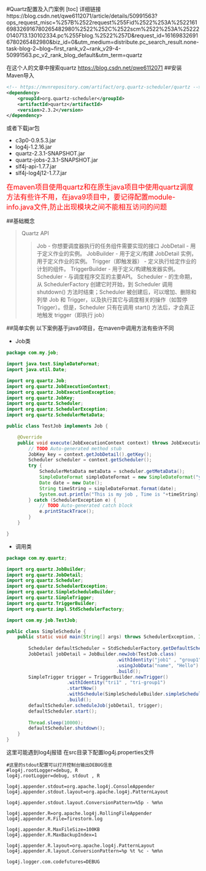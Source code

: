 #Quartz配置及入门案例
[toc]
详细链接https://blog.csdn.net/qwe6112071/article/details/50991563?ops_request_misc=%257B%2522request%255Fid%2522%253A%2522161698326916780265482980%2522%252C%2522scm%2522%253A%252220140713.130102334.pc%255Fblog.%2522%257D&request_id=161698326916780265482980&biz_id=0&utm_medium=distribute.pc_search_result.none-task-blog-2~blog~first_rank_v2~rank_v29-4-50991563.pc_v2_rank_blog_default&utm_term=quartz

在这个人的文章中搜索quartz
https://blog.csdn.net/qwe6112071
##安装
Maven导入
```xml
<!-- https://mvnrepository.com/artifact/org.quartz-scheduler/quartz -->
<dependency>
    <groupId>org.quartz-scheduler</groupId>
    <artifactId>quartz</artifactId>
    <version>2.3.2</version>
</dependency>

```
或者下载jar包
+ c3p0-0.9.5.3.jar
+ log4j-1.2.16.jar
+ quartz-2.3.1-SNAPSHOT.jar
+ quartz-jobs-2.3.1-SNAPSHOT.jar
+ slf4j-api-1.7.7.jar
+ slf4j-log4j12-1.7.7.jar

<font color="red" size=4>在maven项目使用quartz和在原生java项目中使用quartz调度方法有些许不用，在java9项目中，要记得配置module-info.java文件,防止出现模块之间不能相互访问的问题</font>

##基础概念
>Quartz API
>>Job - 你想要调度器执行的任务组件需要实现的接口
>>JobDetail - 用于定义作业的实例。
>>JobBuilder - 用于定义/构建 JobDetail 实例，用于定义作业的实例。
>>Trigger（即触发器） - 定义执行给定作业的计划的组件。
>>TriggerBuilder - 用于定义/构建触发器实例。
>>Scheduler - 与调度程序交互的主要API。
>>Scheduler - 的生命期，从 SchedulerFactory 创建它时开始，到 Scheduler 调用shutdown() 方法时结束；Scheduler 被创建后，可以增加、删除和列举 Job 和 Trigger，以及执行其它与调度相关的操作（如暂停 Trigger）。但是，Scheduler 只有在调用 start() 方法后，才会真正地触发 trigger（即执行 job）

##简单实例
以下案例基于java9项目，在maven中调用方法有些许不同
+ Job类

```java
package com.my.job;

import java.text.SimpleDateFormat;
import java.util.Date;

import org.quartz.Job;
import org.quartz.JobExecutionContext;
import org.quartz.JobExecutionException;
import org.quartz.JobKey;
import org.quartz.Scheduler;
import org.quartz.SchedulerException;
import org.quartz.SchedulerMetaData;

public class TestJob implements Job {

	@Override
	public void execute(JobExecutionContext context) throws JobExecutionException {
		// TODO Auto-generated method stub
		JobKey key = context.getJobDetail().getKey();
		Scheduler scheduler = context.getScheduler();
		try {
			SchedulerMetaData metaData = scheduler.getMetaData();
			SimpleDateFormat simpleDateFormat = new SimpleDateFormat("yyyy-mm-ss HH:mm:ss");
			Date date = new Date();
			String timeString = simpleDateFormat.format(date);
			System.out.println("This is my job , Time is "+timeString);
		} catch (SchedulerException e) {
			// TODO Auto-generated catch block
			e.printStackTrace();
		}
	}

}

```
+ 调用类

```java
package com.my.quartz;

import org.quartz.JobBuilder;
import org.quartz.JobDetail;
import org.quartz.Scheduler;
import org.quartz.SchedulerException;
import org.quartz.SimpleScheduleBuilder;
import org.quartz.SimpleTrigger;
import org.quartz.TriggerBuilder;
import org.quartz.impl.StdSchedulerFactory;

import com.my.job.TestJob;

public class SimpleSchedule {
	public static void main(String[] args) throws SchedulerException, InterruptedException {
		
		Scheduler defaultScheduler = StdSchedulerFactory.getDefaultScheduler();
		JobDetail jobDetail = JobBuilder.newJob(TestJob.class)
										.withIdentity("job1" , "group1")
										.usingJobData("name", "Hello")
										.build();
		SimpleTrigger trigger = TriggerBuilder.newTrigger()
					  .withIdentity("tri1" , "tri-group1")
					  .startNow()
					  .withSchedule(SimpleScheduleBuilder.simpleSchedule().withIntervalInSeconds(2).repeatForever())
					  .build();
		defaultScheduler.scheduleJob(jobDetail, trigger);
		defaultScheduler.start();
		
		Thread.sleep(10000);
		defaultScheduler.shutdown();
	}
}

```

这里可能遇到log4j报错
在src目录下配置log4j.properties文件
```
#这里的stdout配置可以打开控制台输出DEBUG信息
#log4j.rootLogger=debug, R
log4j.rootLogger=debug, stdout , R

log4j.appender.stdout=org.apache.log4j.ConsoleAppender
log4j.appender.stdout.layout=org.apache.log4j.PatternLayout

log4j.appender.stdout.layout.ConversionPattern=%5p - %m%n

log4j.appender.R=org.apache.log4j.RollingFileAppender
log4j.appender.R.File=firestorm.log

log4j.appender.R.MaxFileSize=100KB
log4j.appender.R.MaxBackupIndex=1

log4j.appender.R.layout=org.apache.log4j.PatternLayout
log4j.appender.R.layout.ConversionPattern=%p %t %c - %m%n

log4j.logger.com.codefutures=DEBUG
```